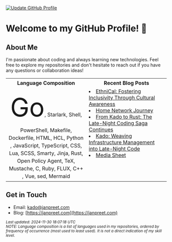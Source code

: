 [![Update GitHub Profile](https://github.com/janpreet/janpreet/actions/workflows/build-readme.yml/badge.svg)](https://github.com/janpreet/janpreet/actions/workflows/build-readme.yml)
# Welcome to my GitHub Profile! 👋

## About Me
I'm passionate about coding and always learning new technologies. Feel free to explore my repositories and don't hesitate to reach out if you have any questions or collaboration ideas!

<table  markdown="1">
<tr>
<th>Language Composition</th>
<th>Recent Blog Posts</th>
</tr>
<td valign="top" width="50%" markdown="1">
<div style="text-align: center; line-height: 1.5;"><span style="font-size: 5em; display: inline-block;">Go</span>, <span style="font-size: 1em; display: inline-block;">Starlark</span>, <span style="font-size: 1em; display: inline-block;">Shell</span>, <span style="font-size: 1em; display: inline-block;">PowerShell</span>, <span style="font-size: 1em; display: inline-block;">Makefile</span>, <span style="font-size: 1em; display: inline-block;">Dockerfile</span>, <span style="font-size: 1em; display: inline-block;">HTML</span>, <span style="font-size: 1em; display: inline-block;">HCL</span>, <span style="font-size: 1em; display: inline-block;">Python</span>, <span style="font-size: 1em; display: inline-block;">JavaScript</span>, <span style="font-size: 1em; display: inline-block;">TypeScript</span>, <span style="font-size: 1em; display: inline-block;">CSS</span>, <span style="font-size: 1em; display: inline-block;">Lua</span>, <span style="font-size: 1em; display: inline-block;">SCSS</span>, <span style="font-size: 1em; display: inline-block;">Smarty</span>, <span style="font-size: 1em; display: inline-block;">Jinja</span>, <span style="font-size: 1em; display: inline-block;">Rust</span>, <span style="font-size: 1em; display: inline-block;">Open Policy Agent</span>, <span style="font-size: 1em; display: inline-block;">TeX</span>, <span style="font-size: 1em; display: inline-block;">Mustache</span>, <span style="font-size: 1em; display: inline-block;">C</span>, <span style="font-size: 1em; display: inline-block;">Ruby</span>, <span style="font-size: 1em; display: inline-block;">FLUX</span>, <span style="font-size: 1em; display: inline-block;">C++</span>, <span style="font-size: 1em; display: inline-block;">Vue</span>, <span style="font-size: 1em; display: inline-block;">sed</span>, <span style="font-size: 1em; display: inline-block;">Mermaid</span></div>
</td>
<td valign="top" width="50%" markdown="1">
<li><a href="https://janpreet.com/ethnical">EthniCal: Fostering Inclusivity Through Cultural Awareness</a></li>
<li><a href="https://janpreet.com/home-network">Home Network Journey</a></li>
<li><a href="https://janpreet.com/rust-badge-generator">From Kado to Rust: The Late-Night Coding Saga Continues</a></li>
<li><a href="https://janpreet.com/kado-story">Kado: Weaving Infrastructure Management into Late-Night Code</a></li>
<li><a href="https://janpreet.com/media-sheet">Media Sheet</a></li>
</td>
</table>

## Get in Touch
- Email: [kado@janpreet.com](mailto:kado@janpreet.com)
- Blog: [https://janpreet.com](https://janpreet.com)

<small><i>Last updated: 2024-11-30 18:07:18 UTC</i></small><br />
<small><i>NOTE: Language composition is a list of languages used in my repositories, ordered by frequency of occurrence (most used to least used). It is not a direct indication of my skill level.</i></small>